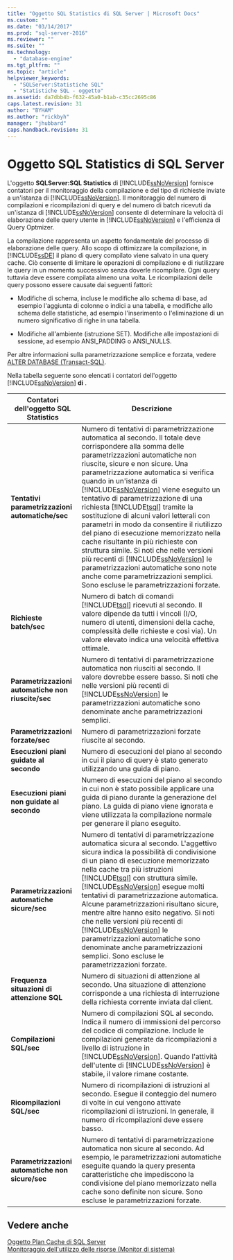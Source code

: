 ```yaml
---
title: "Oggetto SQL Statistics di SQL Server | Microsoft Docs"
ms.custom: ""
ms.date: "03/14/2017"
ms.prod: "sql-server-2016"
ms.reviewer: ""
ms.suite: ""
ms.technology: 
  - "database-engine"
ms.tgt_pltfrm: ""
ms.topic: "article"
helpviewer_keywords: 
  - "SQLServer:Statistiche SQL"
  - "Statistiche SQL - oggetto"
ms.assetid: da7dbb4b-f632-45a0-b1ab-c35cc2695c86
caps.latest.revision: 31
author: "BYHAM"
ms.author: "rickbyh"
manager: "jhubbard"
caps.handback.revision: 31
---
```

# Oggetto SQL Statistics di SQL Server
  L'oggetto **SQLServer:SQL Statistics** di [!INCLUDE[ssNoVersion](../../includes/ssnoversion-md.md)] fornisce contatori per il monitoraggio della compilazione e del tipo di richieste inviate a un'istanza di [!INCLUDE[ssNoVersion](../../includes/ssnoversion-md.md)]. Il monitoraggio del numero di compilazioni e ricompilazioni di query e del numero di batch ricevuti da un'istanza di [!INCLUDE[ssNoVersion](../../includes/ssnoversion-md.md)] consente di determinare la velocità di elaborazione delle query utente in [!INCLUDE[ssNoVersion](../../includes/ssnoversion-md.md)] e l'efficienza di Query Optmizer.  
  
 La compilazione rappresenta un aspetto fondamentale del processo di elaborazione delle query. Allo scopo di ottimizzare la compilazione, in [!INCLUDE[ssDE](../../includes/ssde-md.md)] il piano di query compilato viene salvato in una query cache. Ciò consente di limitare le operazioni di compilazione e di riutilizzare le query in un momento successivo senza doverle ricompilare. Ogni query tuttavia deve essere compilata almeno una volta. Le ricompilazioni delle query possono essere causate dai seguenti fattori:  
  
-   Modifiche di schema, incluse le modifiche allo schema di base, ad esempio l'aggiunta di colonne o indici a una tabella, e modifiche allo schema delle statistiche, ad esempio l'inserimento o l'eliminazione di un numero significativo di righe in una tabella.  
  
-   Modifiche all'ambiente (istruzione SET). Modifiche alle impostazioni di sessione, ad esempio ANSI_PADDING o ANSI_NULLS.  
  
 Per altre informazioni sulla parametrizzazione semplice e forzata, vedere [ALTER DATABASE &#40;Transact-SQL&#41;](../../t-sql/statements/alter-database-transact-sql.md).  
  
 Nella tabella seguente sono elencati i contatori dell'oggetto [!INCLUDE[ssNoVersion](../../includes/ssnoversion-md.md)] **di** .  
  
|Contatori dell'oggetto SQL Statistics|Descrizione|  
|----------------------------------------|-----------------|  
|**Tentativi parametrizzazioni automatiche/sec**|Numero di tentativi di parametrizzazione automatica al secondo. Il totale deve corrispondere alla somma delle parametrizzazioni automatiche non riuscite, sicure e non sicure. Una parametrizzazione automatica si verifica quando in un'istanza di [!INCLUDE[ssNoVersion](../../includes/ssnoversion-md.md)] viene eseguito un tentativo di parametrizzazione di una richiesta [!INCLUDE[tsql](../../includes/tsql-md.md)] tramite la sostituzione di alcuni valori letterali con parametri in modo da consentire il riutilizzo del piano di esecuzione memorizzato nella cache risultante in più richieste con struttura simile. Si noti che nelle versioni più recenti di [!INCLUDE[ssNoVersion](../../includes/ssnoversion-md.md)] le parametrizzazioni automatiche sono note anche come parametrizzazioni semplici. Sono escluse le parametrizzazioni forzate.|  
|**Richieste batch/sec**|Numero di batch di comandi [!INCLUDE[tsql](../../includes/tsql-md.md)] ricevuti al secondo. Il valore dipende da tutti i vincoli (I/O, numero di utenti, dimensioni della cache, complessità delle richieste e così via). Un valore elevato indica una velocità effettiva ottimale.|  
|**Parametrizzazioni automatiche non riuscite/sec**|Numero di tentativi di parametrizzazione automatica non riusciti al secondo. Il valore dovrebbe essere basso. Si noti che nelle versioni più recenti di [!INCLUDE[ssNoVersion](../../includes/ssnoversion-md.md)] le parametrizzazioni automatiche sono denominate anche parametrizzazioni semplici.|  
|**Parametrizzazioni forzate/sec**|Numero di parametrizzazioni forzate riuscite al secondo.|  
|**Esecuzioni piani guidate al secondo**|Numero di esecuzioni del piano al secondo in cui il piano di query è stato generato utilizzando una guida di piano.|  
|**Esecuzioni piani non guidate al secondo**|Numero di esecuzioni del piano al secondo in cui non è stato possibile applicare una guida di piano durante la generazione del piano. La guida di piano viene ignorata e viene utilizzata la compilazione normale per generare il piano eseguito.|  
|**Parametrizzazioni automatiche sicure/sec**|Numero di tentativi di parametrizzazione automatica sicura al secondo. L'aggettivo sicura indica la possibilità di condivisione di un piano di esecuzione memorizzato nella cache tra più istruzioni [!INCLUDE[tsql](../../includes/tsql-md.md)] con struttura simile. [!INCLUDE[ssNoVersion](../../includes/ssnoversion-md.md)] esegue molti tentativi di parametrizzazione automatica. Alcune parametrizzazioni risultano sicure, mentre altre hanno esito negativo. Si noti che nelle versioni più recenti di [!INCLUDE[ssNoVersion](../../includes/ssnoversion-md.md)] le parametrizzazioni automatiche sono denominate anche parametrizzazioni semplici. Sono escluse le parametrizzazioni forzate.|  
|**Frequenza situazioni di attenzione SQL**|Numero di situazioni di attenzione al secondo. Una situazione di attenzione corrisponde a una richiesta di interruzione della richiesta corrente inviata dal client.|  
|**Compilazioni SQL/sec**|Numero di compilazioni SQL al secondo. Indica il numero di immissioni del percorso del codice di compilazione. Include le compilazioni generate da ricompilazioni a livello di istruzione in [!INCLUDE[ssNoVersion](../../includes/ssnoversion-md.md)]. Quando l'attività dell'utente di [!INCLUDE[ssNoVersion](../../includes/ssnoversion-md.md)] è stabile, il valore rimane costante.|  
|**Ricompilazioni SQL/sec**|Numero di ricompilazioni di istruzioni al secondo. Esegue il conteggio del numero di volte in cui vengono attivate ricompilazioni di istruzioni. In generale, il numero di ricompilazioni deve essere basso.|  
|**Parametrizzazioni automatiche non sicure/sec**|Numero di tentativi di parametrizzazione automatica non sicure al secondo. Ad esempio, le parametrizzazioni automatiche eseguite quando la query presenta caratteristiche che impediscono la condivisione del piano memorizzato nella cache sono definite non sicure. Sono escluse le parametrizzazioni forzate.|  
  
## Vedere anche  
 [Oggetto Plan Cache di SQL Server](../../relational-databases/performance-monitor/sql-server-plan-cache-object.md)   
 [Monitoraggio dell'utilizzo delle risorse &#40;Monitor di sistema&#41;](../../relational-databases/performance-monitor/monitor-resource-usage-system-monitor.md)  
  
  